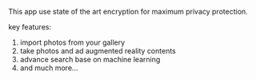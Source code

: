 This app use state of the art encryption for maximum privacy protection.

key features:
1.	import photos from your gallery
2.	take photos and ad augmented reality contents
3.	advance search base on machine learning
4.	and much more...

